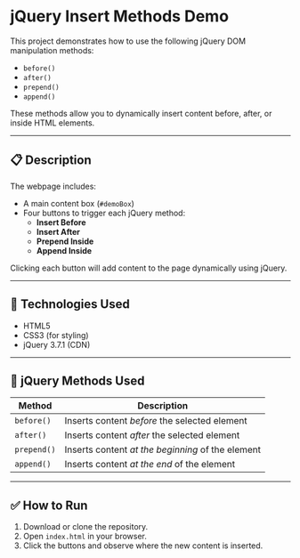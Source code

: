 # jQuery Insert Methods Demo

This project demonstrates how to use the following jQuery DOM manipulation methods:

- `before()`
- `after()`
- `prepend()`
- `append()`

These methods allow you to dynamically insert content before, after, or inside HTML elements.

---

## 📋 Description

The webpage includes:
- A main content box (`#demoBox`)
- Four buttons to trigger each jQuery method:
  - **Insert Before**
  - **Insert After**
  - **Prepend Inside**
  - **Append Inside**

Clicking each button will add content to the page dynamically using jQuery.

---

## 🚀 Technologies Used

- HTML5
- CSS3 (for styling)
- jQuery 3.7.1 (CDN)

---

## 🔧 jQuery Methods Used

| Method      | Description                                      |
|-------------|--------------------------------------------------|
| `before()`  | Inserts content *before* the selected element    |
| `after()`   | Inserts content *after* the selected element     |
| `prepend()` | Inserts content *at the beginning* of the element|
| `append()`  | Inserts content *at the end* of the element      |

---

## ✅ How to Run

1. Download or clone the repository.
2. Open `index.html` in your browser.
3. Click the buttons and observe where the new content is inserted.
